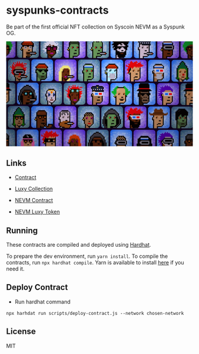 # syspunks-contracts

Be part of the first official NFT collection on Syscoin NEVM as a Syspunk OG.

![img](./banner.png)

## Links
- [Contract](https://explorer.syscoin.org/token/0x806AC3D3a9EEbC5c09553b5b406730b6FdBb1B23)
- [Luxy Collection](https://beta.luxy.io/collection/0x806AC3D3a9EEbC5c09553b5b406730b6FdBb1B23)

- [NEVM Contract](https://explorer.syscoin.org/token/0x806AC3D3a9EEbC5c09553b5b406730b6FdBb1B23)
- [NEVM Luxy Token](https://explorer.syscoin.org/address/0x6b7a87899490EcE95443e979cA9485CBE7E71522)

## Running
These contracts are compiled and deployed using [Hardhat](https://hardhat.org/).

To prepare the dev environment, run `yarn install`. To compile the contracts, run `npx hardhat compile`. Yarn is available to install [here](https://classic.yarnpkg.com/en/docs/install/#debian-stable) if you need it.

## Deploy Contract
- Run hardhat command
```shell
npx harhdat run scripts/deploy-contract.js --network chosen-network
```

## License
MIT
